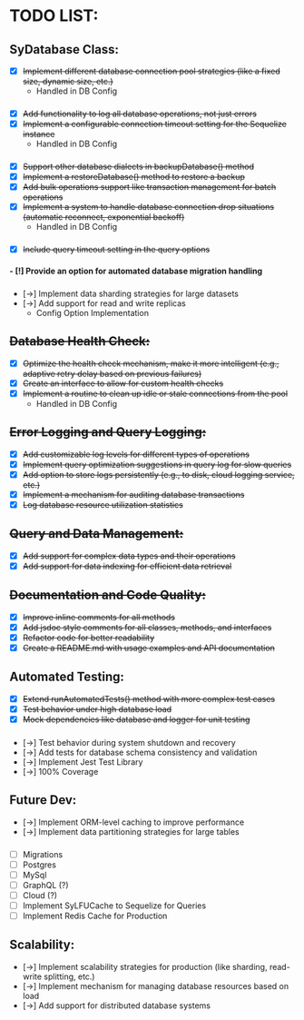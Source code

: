 # TODO LIST:

## **SyDatabase Class:**

- [x] ~~Implement different database connection pool strategies (like a fixed size, dynamic size, etc.)~~
  - Handled in DB Config
    ###
- [x] ~~Add functionality to log all database operations, not just errors~~
- [x] ~~Implement a configurable connection timeout setting for the Sequelize instance~~
  - Handled in DB Config
    ###
- [x] ~~Support other database dialects in backupDatabase() method~~
- [x] ~~Implement a restoreDatabase() method to restore a backup~~
- [x] ~~Add bulk operations support like transaction management for batch operations~~
- [x] ~~Implement a system to handle database connection drop situations (automatic reconnect, exponential backoff)~~
  - Handled in DB Config
    ###
- [x] ~~Include query timeout setting in the query options~~

#### - **[!] Provide an option for automated database migration handling**

###

- [->] Implement data sharding strategies for large datasets
- [->] Add support for read and write replicas
  - Config Option Implementation
    ###

## ~~Database Health Check:~~

- [x] ~~Optimize the health check mechanism, make it more intelligent (e.g., adaptive retry delay based on previous failures)~~
- [x] ~~Create an interface to allow for custom health checks~~
- [x] ~~Implement a routine to clean up idle or stale connections from the pool~~
  - Handled in DB Config
    ###

## ~~Error Logging and Query Logging:~~

- [x] ~~Add customizable log levels for different types of operations~~
- [x] ~~Implement query optimization suggestions in query log for slow queries~~
- [x] ~~Add option to store logs persistently (e.g., to disk, cloud logging service, etc.)~~
- [x] ~~Implement a mechanism for auditing database transactions~~
- [x] ~~Log database resource utilization statistics~~

## ~~Query and Data Management:~~

- [x] ~~Add support for complex data types and their operations~~
- [x] ~~Add support for data indexing for efficient data retrieval~~

###

## ~~Documentation and Code Quality:~~

- [x] ~~Improve inline comments for all methods~~
- [x] ~~Add jsdoc style comments for all classes, methods, and interfaces~~
- [x] ~~Refactor code for better readability~~
- [x] ~~Create a README.md with usage examples and API documentation~~

## **Automated Testing:**

- [x] ~~Extend runAutomatedTests() method with more complex test cases~~
- [x] ~~Test behavior under high database load~~
- [x] ~~Mock dependencies like database and logger for unit testing~~

###

- [->] Test behavior during system shutdown and recovery
- [->] Add tests for database schema consistency and validation
- [->] Implement Jest Test Library
- [->] 100% Coverage

## **Future Dev:**

- [->] Implement ORM-level caching to improve performance
- [->] Implement data partitioning strategies for large tables

###

- [ ] Migrations
- [ ] Postgres
- [ ] MySql
- [ ] GraphQL (?)
- [ ] Cloud (?)
- [ ] Implement SyLFUCache to Sequelize for Queries
- [ ] Implement Redis Cache for Production

## **Scalability:**

- [->] Implement scalability strategies for production (like sharding, read-write splitting, etc.)
- [->] Implement mechanism for managing database resources based on load
- [->] Add support for distributed database systems
